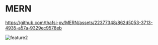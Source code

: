 # MERN

https://github.com/thafsi-pv/MERN/assets/22377348/862d5053-3713-4935-a57a-9329ec9578eb

![feature2](https://github.com/thafsi-pv/MERN/assets/22377348/3f214063-92ca-4d91-ad5d-5951f35f487f)
